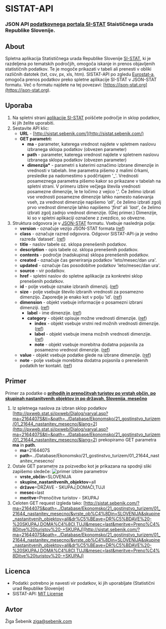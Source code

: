 # SISTAT-API
### JSON API [podatkovnega portala SI-STAT](http://pxweb.stat.si/pxweb/dialog/statfile2.asp) Staističnega urada Republike Slovenije.

## About
Spletna aplikacija Statističnega urada Republike Slovenije [SI-STAT](http://pxweb.stat.si/pxweb/dialog/statfile2.asp), ki je razdeljena po tematskih področjih, omogoča iskanje in prenos objavljenih statističnih podatkov. Te je mogoče prikazati v tabeli ali prenesti v obliki različnih datotek (txt, csv, px, xls, htm).
SISTAT-API po zgledu [Eurostat-a](http://ec.europa.eu/eurostat/web/sdmx-web-services/rest-sdmx-2.1), omogoča prenos podatkov preko spletne aplikacije SI-STAT v JSON-STAT formatu. Več o formatu najdete na tej povezavi: [https://json-stat.org](https://json-stat.org).

## Uporaba
1. Na spletni strani [aplikacije SI-STAT](http://pxweb.stat.si/pxweb/dialog/statfile2.asp) poiščete področje in sklop podatkov, ki jih želite uporabiti.
2. Sestavite API klic:
    * __URL__ - [http://sistat.sebenik.com/](http://sistat.sebenik.com/)
    * __GET parametri:__
      * __ma__ - parameter, katerega vrednost najdete v spletnem naslovu izbranega sklopa podatkov (obvezen parameter)
      * __path__ - parameter, katerega vrednost najdete v spletnem naslovu izbranega sklopa podatkov (obvezen parameter)
      * __dimenzija*__ - parametri s katerimi označimo izbrane dimenzije in vrednosti v tabelah. Ime parametra pišemo z malimi črkami, presledke pa nadomestimo s podčrtajem '\_'. Vrednosti posameznega parametra pišemo kakor so prikazane v tabelah na spletni strani. V primeru izbire večjega števila vrednosti posamezne dimenzije, le te ločimo z vejico ','. Če želimo izbrati vse vrednosti posamezne dimenzije lahko namesto naševanja vseh, za vrednost dimenzije napišemo _'all'_, če želimo izbrati zgolj prvo vrednost dimenzije lahko napišemo _'first'_ ali _'last'_, če želimo izbrati zgolj zadnjo vrednost dimenzije. (Glej primer.)
      Dimenzije, ki so v spletni aplikaciji označene z zvezdico, so obvezne.
3. Struktura odgovora je v [JSON-STAT](https://json-stat.org) formatu. Vsebuje naslednja polja:
    * __version__ - označuje vezijo JSON-STAT formata ([ref](https://json-stat.org/format/#version))
    * __class__ - označuje razred odgovora. Odgovor SISTAT-API-ja je vedno razreda 'dataset'. ([ref](https://json-stat.org/format/#class))
    * __title__ - naslov tabele oz. sklopa prenešenih podatkov.
    * __description__ - opis tabele oz. sklopa prenešenih podatkov.
    * __contents__ - področje (nadskupina) sklopa prenešenih podatkov.
    * __created__ - označuje čas generiranja podatkov 'leto/mesec/dan ura'.
    * __updated__ - označuje čas posodobitve podatkov 'leto/mesec/dan ura'.
    * __source__ - vir podatkov.
    * __href__ - spletni naslov do spletne aplikacije za konkretni sklop prenešenih podatkov.
    * __id__ - polje vsebuje oznake izbranih dimenzij. ([ref](https://json-stat.org/format/#id))
    * __size__ - polje vsebuje število izbranih vrednosti za posamezno dimenzijo. Zaporedje je enako kot v polju 'id'. ([ref](https://json-stat.org/format/#size))
    * __dimension__ - objekt vsebuje informacije o posamezni izbrani dimenziji. ([ref](https://json-stat.org/format/#dimension))
        * __label__ - ime dimenzije. ([ref](https://json-stat.org/format/#label))
        * __category__ - objekt opisuje možne vrednosti dimenzije. ([ref](https://json-stat.org/format/#category))
            * __index__ - objekt vsebuje vrstni red možnih vrednosti dimenzije. ([ref](https://json-stat.org/format/#index))
            * __label__ - objekt vsebuje imena možnih vrednosti dimenzije. ([ref](https://json-stat.org/format/#label))
            * __note__ - objekt vsebuje morebitna dodatna pojasnila za posamezno vrednost dimenzije. ([ref](https://json-stat.org/format/#note))
    * __value__ - objekt vsebuje podatke glede na izbrane dimenzije. ([ref](https://json-stat.org/format/#value))
    * __note__ - polje vsebuje morebitna dodatna pojasnila o prenešenih podatkih ter kontakt. ([ref](https://json-stat.org/format/#note))

## Primer
Primer za podatke o __[prihodih in prenočitvah turistov po vrstah občin, po skupinah nastanitvenih objektov in po državah, Slovenija, mesečno](http://pxweb.stat.si/pxweb/Dialog/varval.asp?ma=2164407S&ti=&path=../Database/Ekonomsko/21_gostinstvo_turizem/01_21644_nastanitev_mesecno/&lang=2)__

1. Iz spletnega naslova za izbran sklop podatkov [http://pxweb.stat.si/pxweb/Dialog/varval.asp?ma=2164407S&ti=&path=../Database/Ekonomsko/21_gostinstvo_turizem/01_21644_nastanitev_mesecno/&lang=2](http://pxweb.stat.si/pxweb/Dialog/varval.asp?ma=2164407S&ti=&path=../Database/Ekonomsko/21_gostinstvo_turizem/01_21644_nastanitev_mesecno/&lang=2) prekopiramo GET parametra __ma__ in __path__.
    * __ma__=2164407S
    * __path__=../Database/Ekonomsko/21_gostinstvo_turizem/01_21644_nastanitev_mesecno/
2. Ostale GET parametre za poizvedbo kot je prikazana na spodnji sliki zapišemo sledeče:
![primer izbire parametrov](http://i.imgur.com/3SgIxgv.png)
    * __vrste_občin__=SLOVENIJA
    * __skupine_nastanitvenih_objektov__=all
    * __države__=DRŽAVE - SKUPAJ,DOMAČI,TUJI
    * __mesec__=last
    * __meritve__=Prenočitve turistov - SKUPAJ
3. Celoten GET request izgleda tako:
  [http://sistat.sebenik.com/?ma=2164407S&path=../Database/Ekonomsko/21_gostinstvo_turizem/01_21644_nastanitev_mesecno/&vrste_ob%C4%8Din=SLOVENIJA&skupine_nastanitvenih_objektov=all&dr%C5%BEave=DR%C5%BDAVE%20-%20SKUPAJ,DOMA%C4%8CI,TUJI&mesec=last&meritve=Preno%C4%8Ditve%20turistov%20-+SKUPAJ](http://sistat.sebenik.com/?ma=2164407S&path=../Database/Ekonomsko/21_gostinstvo_turizem/01_21644_nastanitev_mesecno/&vrste_ob%C4%8Din=SLOVENIJA&skupine_nastanitvenih_objektov=all&dr%C5%BEave=DR%C5%BDAVE%20-%20SKUPAJ,DOMA%C4%8CI,TUJI&mesec=last&meritve=Preno%C4%8Ditve%20turistov%20-+SKUPAJ)


## Licenca
* Podatki: potrebno je navesti vir podatkov, ki jih uporabljate (Statistični urad Republike Slovenije)
* SISTAT-API: [MIT License](https://github.com/sebenik/sistat-api/blob/master/LICENSE)

## Avtor
Žiga Šebenik [ziga@sebenik.com](mailto:ziga@sebenik.com)
